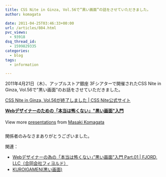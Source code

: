 ```yaml
---
title: CSS Nite in Ginza, Vol.56で”黒い画面”の話をさせていただきました。
author: komagata

date: 2011-04-25T03:46:33+00:00
url: /articles/804.html
pvc_views:
  - 93918
dsq_thread_id:
  - 1599829335
categories:
  - blog
tags:
  - information

---
```

2011年4月21日（木）、アップルストア銀座 3Fシアターで開催されたCSS Nite in Ginza, Vol.56で&#8221;黒い画面&#8221;のお話をさせていただきました。

[CSS Nite in Ginza, Vol.56が終了しました | CSS Nite公式サイト][1]

<div style="width:425px" id="__ss_7719378">
  <strong style="display:block;margin:12px 0 4px"><a href="http://www.slideshare.net/komagata/dont-be-afraid-kuroigamen" title="Webデザイナーのための「本当は怖くない」&quot;黒い画面&quot;入門">Webデザイナーのための「本当は怖くない」"黒い画面"入門</a></strong> </p> 
  
  <div style="padding:5px 0 12px">
    View more <a href="http://www.slideshare.net/">presentations</a> from <a href="http://www.slideshare.net/komagata">Masaki Komagata</a>
  </div></p>
</div>

関係者のみなさまありがとうございました。

関連：

  * [Webデザイナーの為の「本当は怖くない」”黒い画面”入門 Part.01 | FJORD, LLC（合同会社フィヨルド）][2]
  * [KUROIGAMEN(黒い画面)][3]

 [1]: http://cssnite.jp/archives/post_2077.html
 [2]: http://fjord.jp/love/548.html
 [3]: http://kuroigamen.com/